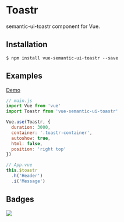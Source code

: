 # Toastr

semantic-ui-toastr component for Vue.


## Installation

```
$ npm install vue-semantic-ui-toastr --save
```


## Examples
[Demo][demo]
```js
// main.js
import Vue from 'vue'
import Toastr from 'vue-semantic-ui-toastr'

Vue.use(Toastr, {
  duration: 3000,
  container: '.toastr-container',
  autoshow: true,
  html: false,
  position: 'right top'
})

// App.vue
this.$toastr
  .h('Header')
  .i('Message')
```


## Badges

![](https://img.shields.io/badge/license-MIT-blue.svg)
<!-- ![](https://img.shields.io/badge/status-stable-green.svg) -->

[demo]: https://jsfiddle.net/gongzza/szLhkfjk/

